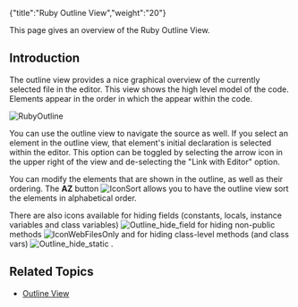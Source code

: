 {"title":"Ruby Outline View","weight":"20"} 

This page gives an overview of the Ruby Outline View.

## Introduction

The outline view provides a nice graphical overview of the currently selected file in the editor. This view shows the high level model of the code. Elements appear in the order in which the appear within the code.

![RubyOutline](/Images/appc/download/attachments/30083025/RubyOutline.gif)

You can use the outline view to navigate the source as well. If you select an element in the outline view, that element's initial declaration is selected within the editor. This option can be toggled by selecting the arrow icon in the upper right of the view and de-selecting the "Link with Editor" option.

You can modify the elements that are shown in the outline, as well as their ordering. The **AZ** button ![IconSort](/Images/appc/download/attachments/30083025/IconSort.png) allows you to have the outline view sort the elements in alphabetical order.

There are also icons available for hiding fields (constants, locals, instance variables and class variables) ![Outline_hide_field](/Images/appc/download/attachments/30083025/Outline_hide_field.gif) for hiding non-public methods ![IconWebFilesOnly](/Images/appc/download/attachments/30083025/IconWebFilesOnly.png) and for hiding class-level methods (and class vars) ![Outline_hide_static](/Images/appc/download/attachments/30083025/Outline_hide_static.gif) .

## Related Topics

*   [Outline View](/docs/appc/Axway_Appcelerator_Studio/Axway_Appcelerator_Studio_Guide/Basic_Concepts/Views/Outline_View/)